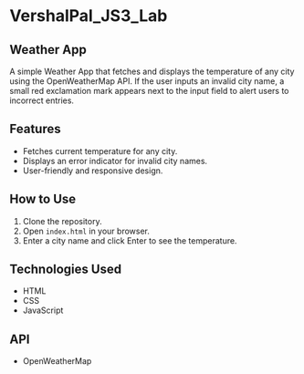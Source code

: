 # VershalPal_JS3_Lab

## Weather App

A simple Weather App that fetches and displays the temperature of any city using the OpenWeatherMap API. If the user inputs an invalid city name, a small red exclamation mark appears next to the input field to alert users to incorrect entries.

## Features

- Fetches current temperature for any city.
- Displays an error indicator for invalid city names.
- User-friendly and responsive design.

## How to Use

1. Clone the repository.
2. Open `index.html` in your browser.
3. Enter a city name and click Enter to see the temperature.

## Technologies Used

- HTML
- CSS
- JavaScript

## API

- OpenWeatherMap

